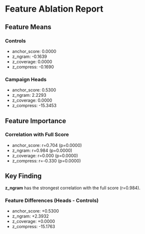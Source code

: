 # Feature Ablation Report

## Feature Means

### Controls
- anchor_score: 0.0000
- z_ngram: -0.1639
- z_coverage: 0.0000
- z_compress: -0.1690

### Campaign Heads
- anchor_score: 0.5300
- z_ngram: 2.2293
- z_coverage: 0.0000
- z_compress: -15.3453

## Feature Importance

### Correlation with Full Score
- anchor_score: r=0.704 (p=0.0000)
- z_ngram: r=0.984 (p=0.0000)
- z_coverage: r=0.000 (p=0.0000)
- z_compress: r=-0.330 (p=0.0000)

## Key Finding

**z_ngram** has the strongest correlation with the full score (r=0.984).

### Feature Differences (Heads - Controls)
- anchor_score: +0.5300
- z_ngram: +2.3932
- z_coverage: +0.0000
- z_compress: -15.1763
